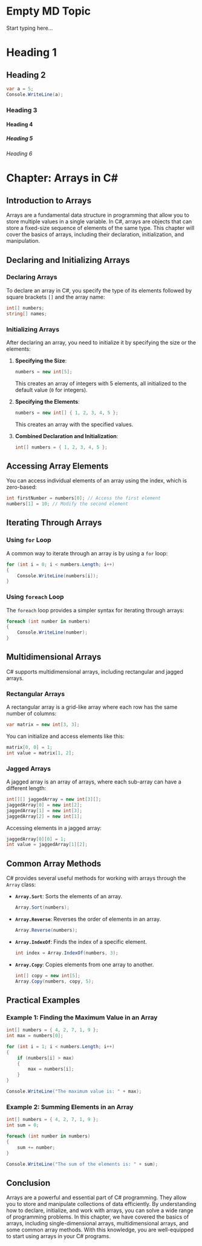 # Empty MD Topic

Start typing here...

# Heading 1

## Heading 2

```csharp
var a = 5;
Console.WriteLine(a);
```

### Heading 3

#### Heading 4

##### Heading 5

###### Heading 6

# Chapter: Arrays in C#

## Introduction to Arrays

Arrays are a fundamental data structure in programming that allow you to store multiple values in a single variable. In C#, arrays are objects that can store a fixed-size sequence of elements of the same type. This chapter will cover the basics of arrays, including their declaration, initialization, and manipulation.

## Declaring and Initializing Arrays

### Declaring Arrays

To declare an array in C#, you specify the type of its elements followed by square brackets `[]` and the array name:

```csharp
int[] numbers;
string[] names;
```

### Initializing Arrays

After declaring an array, you need to initialize it by specifying the size or the elements:

1. **Specifying the Size**:
    ```csharp
    numbers = new int[5];
    ```
   This creates an array of integers with 5 elements, all initialized to the default value (`0` for integers).

2. **Specifying the Elements**:
    ```csharp
    numbers = new int[] { 1, 2, 3, 4, 5 };
    ```
   This creates an array with the specified values.

3. **Combined Declaration and Initialization**:
    ```csharp
    int[] numbers = { 1, 2, 3, 4, 5 };
    ```

## Accessing Array Elements

You can access individual elements of an array using the index, which is zero-based:

```csharp
int firstNumber = numbers[0]; // Access the first element
numbers[1] = 10; // Modify the second element
```

## Iterating Through Arrays

### Using `for` Loop

A common way to iterate through an array is by using a `for` loop:

```csharp
for (int i = 0; i < numbers.Length; i++)
{
    Console.WriteLine(numbers[i]);
}
```

### Using `foreach` Loop

The `foreach` loop provides a simpler syntax for iterating through arrays:

```csharp
foreach (int number in numbers)
{
    Console.WriteLine(number);
}
```

## Multidimensional Arrays

C# supports multidimensional arrays, including rectangular and jagged arrays.

### Rectangular Arrays

A rectangular array is a grid-like array where each row has the same number of columns:

```csharp
var matrix = new int[3, 3];
```

You can initialize and access elements like this:

```csharp
matrix[0, 0] = 1;
int value = matrix[1, 2];
```

### Jagged Arrays

A jagged array is an array of arrays, where each sub-array can have a different length:

```csharp
int[][] jaggedArray = new int[3][];
jaggedArray[0] = new int[2];
jaggedArray[1] = new int[3];
jaggedArray[2] = new int[1];
```

Accessing elements in a jagged array:

```csharp
jaggedArray[0][0] = 1;
int value = jaggedArray[1][2];
```

## Common Array Methods

C# provides several useful methods for working with arrays through the `Array` class:

- **`Array.Sort`**: Sorts the elements of an array.
  ```csharp
  Array.Sort(numbers);
  ```

- **`Array.Reverse`**: Reverses the order of elements in an array.
  ```csharp
  Array.Reverse(numbers);
  ```

- **`Array.IndexOf`**: Finds the index of a specific element.
  ```csharp
  int index = Array.IndexOf(numbers, 3);
  ```

- **`Array.Copy`**: Copies elements from one array to another.
  ```csharp
  int[] copy = new int[5];
  Array.Copy(numbers, copy, 5);
  ```

## Practical Examples

### Example 1: Finding the Maximum Value in an Array

```csharp
int[] numbers = { 4, 2, 7, 1, 9 };
int max = numbers[0];

for (int i = 1; i < numbers.Length; i++)
{
    if (numbers[i] > max)
    {
        max = numbers[i];
    }
}

Console.WriteLine("The maximum value is: " + max);
```

### Example 2: Summing Elements in an Array

```csharp
int[] numbers = { 4, 2, 7, 1, 9 };
int sum = 0;

foreach (int number in numbers)
{
    sum += number;
}

Console.WriteLine("The sum of the elements is: " + sum);
```

## Conclusion

Arrays are a powerful and essential part of C# programming. They allow you to store and manipulate collections of data efficiently. By understanding how to declare, initialize, and work with arrays, you can solve a wide range of programming problems. In this chapter, we have covered the basics of arrays, including single-dimensional arrays, multidimensional arrays, and some common array methods. With this knowledge, you are well-equipped to start using arrays in your C# programs.